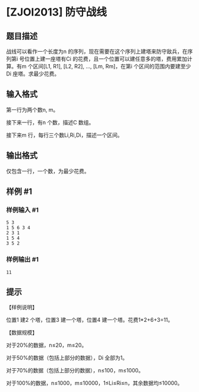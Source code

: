 # [ZJOI2013] 防守战线

## 题目描述

战线可以看作一个长度为n 的序列，现在需要在这个序列上建塔来防守敌兵，在序列第i 号位置上建一座塔有Ci 的花费，且一个位置可以建任意多的塔，费用累加计算。有m 个区间[L1, R1], [L2, R2], …, [Lm, Rm]，在第i 个区间的范围内要建至少Di 座塔。求最少花费。


## 输入格式

第一行为两个数n, m。

接下来一行，有n 个数，描述C 数组。

接下来m 行，每行三个数Li,Ri,Di，描述一个区间。


## 输出格式

仅包含一行，一个数，为最少花费。


## 样例 #1

### 样例输入 #1
```
5 3
1 5 6 3 4
2 3 1
1 5 4
3 5 2
```

### 样例输出 #1

```
11
```

## 提示

【样例说明】

位置1 建2 个塔，位置3 建一个塔，位置4 建一个塔。花费1\*2+6+3=11。

【数据规模】

对于20%的数据，n≤20，m≤20。

对于50%的数据（包括上部分的数据），Di 全部为1。

对于70%的数据（包括上部分的数据），n≤100，m≤1000。

对于100%的数据，n≤1000，m≤10000，1≤Li≤Ri≤n，其余数据均≤10000。

